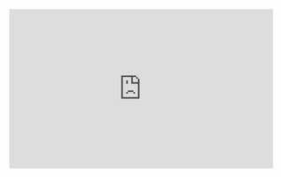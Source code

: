 <iframe src="https://onedrive.live.com/embed?cid=46DDE5F519C073A0&resid=46DDE5F519C073A0%2113043&authkey=AOowQoea3Csa5Bs&em=2" width="476" height="288" frameborder="0" scrolling="no"></iframe>
